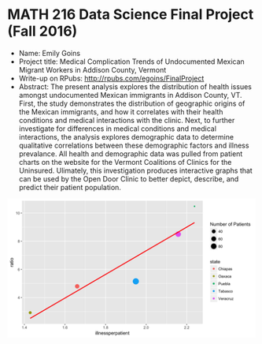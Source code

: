MATH 216 Data Science Final Project (Fall 2016)
================

-   Name: Emily Goins 
-   Project title: Medical Complication Trends of Undocumented Mexican Migrant Workers in Addison County, Vermont
-   Write-up on RPubs: <http://rpubs.com/egoins/FinalProject>
-   Abstract: The present analysis explores the distribution of health issues amongst undocumented Mexican immigrants in Addison County, VT. First, the study demonstrates the distribution of geographic origins of the Mexican immigrants, and how it correlates with their health conditions and medical interactions with the clinic. Next, to further investigate for differences in medical conditions and medical interactions, the analysis explores demographic data to determine qualitative correlations between these demographic factors and illness prevalance. All health and demographic data was pulled from patient charts on the website for the Vermont Coalitions of Clinics for the Uninsured. Ulimately, this investigation produces interactive graphs that can be used by the Open Door Clinic to better depict, describe, and predict their patient population.

![](README_files/figure-markdown_github/illnessinteractions.png)
